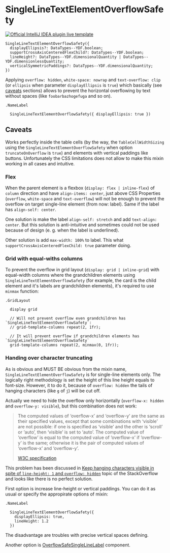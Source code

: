 # SingleLineTextElementOverflowSafety

[![Official IntelliJ IDEA plugin live template](https://img.shields.io/badge/IntelliJ_IDEA_Live_Template-slteos-blue.svg?style=flat)](https://plugins.jetbrains.com/plugin/17677-yamato-daiwa-frontend)

```
SingleLineTextElementOverflowSafety({
  displayEllipsis?: DataTypes--YDF.boolean;
  supportCrossAxisCenteredFlexChild?: DataTypes--YDF.boolean;
  lineHeight?: DataTypes--YDF.dimensionalQuantity | DataTypes--YDF.dimensionlessQuantity;
  verticalSymmetricPaddings?: DataTypes--YDF.dimensionalQuantity;
})
```

Applying `overflow: hidden`, `white-space: nowrap` and `text-overflow: clip` (or `ellipsis` when parameter `displayEllipsis`
is `true`) which basically (see [caveats](#Caveats) sections) allows to prevent the horizontal overflowing by text without
spaces (like `foobarbazhogefuga` and so on).

```
.NameLabel

  SingleLineTextElementOverflowSafety({ displayEllipsis: true })
```


## Caveats

Works perfectly inside the table cells (by the way, the `TableCellWidthSizing` using the `SingleLineTextElementOverflowSafety`
when option `truncateOnOverflow` is `true`) and elements with vertical paddings like buttons. Unfortunately the CSS limitations
does not allow to make this mixin working in all cases and intuitive.

### Flex

When the parent element is a flexbox (`display: flex | inline-flex`) of `column` direction and have `align-items: center`,
just above CSS Properties (`overflow`, `white-space` and `text-overflow`) will not be enough to prevent the overflow on
target single-line element (from now: label). Same if the label has `align-self: center`.

One solution is make the label `align-self: stretch` and add `text-align: center`.
But this solution is anti-intuitive and sometimes could not be used because of design (e. g. when the label is underlined).

Other solution is add `max-width: 100%` to label. This what `supportCrossAxisCenteredFlexChild: true` parameter doing. 


### Grid with equal-withs columns

To prevent the overflow in grid layout (`display: grid | inline-grid`) with equal-width columns where the grandchildren 
elements using `SingleLineTextElementOverflowSafety` (for example, the card is the child element and it's labels are 
grandchildren elements), it's required to use `minmax` function: 

```stylus
.GridLayout

  display grid
  
  // Will not prevent overflow even grandchildren has `SingleLineTextElementOverflowSafety`:
  // grid-template-columns repeat(2, 1fr); 

  // It will prevent overflow if grandchildren elements has `SingleLineTextElementOverflowSafety`
  grid-template-columns repeat(2, minmax(0, 1fr));
```


### Handing over character truncating

As is obvious and MUST BE obvious from the mixin name, `SingleLineTextElementOverflowSafety` is for single-line elements
only. The logically right methodology is set the height of this line height equals to font-size. However, it to do it,
because of `overflow: hidden` the tails of hanging characters (like `g` of `j`) will be cut off.

Actually we need to hide the overflow only horizontally (`overflow-x: hidden` and `overflow-y: visible`), but this 
combination does not work:

> The computed values of ‘overflow-x’ and ‘overflow-y’ are the same as their specified values, except that some combinations 
> with ‘visible’ are not possible: if one is specified as ‘visible’ and the other is ‘scroll’ or ‘auto’, then ‘visible’ 
> is set to ‘auto’. The computed value of ‘overflow’ is equal to the computed value of ‘overflow-x’ if ‘overflow-y’ is 
> the same; otherwise it is the pair of computed values of ‘overflow-x’ and ‘overflow-y’.
> 
> [W3C specification](https://www.w3.org/TR/css-box-3/#overflow-x)

This problem has been discussed in [Keep hanging characters visible in spite of `line-height: 1` and `overflow: hidden`](https://stackoverflow.com/questions/68667208/keep-hanging-characters-visible-in-spite-of-line-height-1-and-overflow-hidd)
topic of the StackOverflow and looks like there is no perfect solution.

First option is increase line-height or vertical paddings. You can do it as usual or specify the appropirate options
of mixin:

```stylus
.NameLabel
  
  SingleLineTextElementOverflowSafety({
    displayEllipsis: true,
    lineHeight: 1.2
  })
```

The disadvantage are troubles with precise vertical spaces defining.

Another option is [OverflowSafeSingleLineLabel](../../../Components/OverflowSafeSingleLineLabel/OverflowSafeSingleLineLabel.md)
component.
